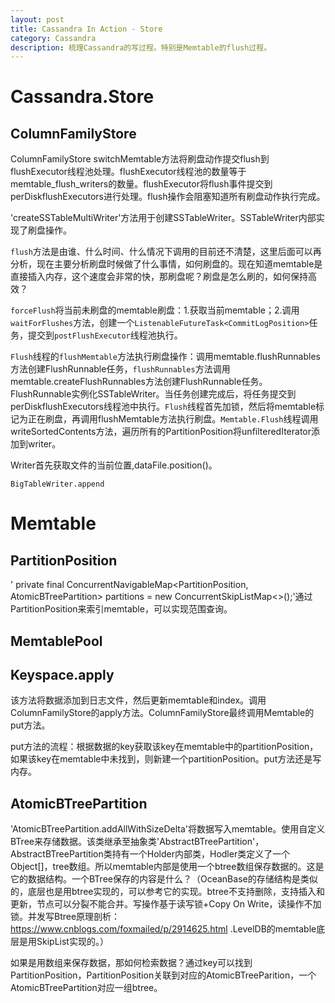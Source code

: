 ```yaml
---
layout: post
title: Cassandra In Action - Store
category: Cassandra
description: 梳理Cassandra的写过程。特别是Memtable的flush过程。
---
```


# Cassandra.Store

## ColumnFamilyStore
ColumnFamilyStore switchMemtable方法将刷盘动作提交flush到flushExecutor线程池处理。flushExecutor线程池的数量等于memtable_flush_writers的数量。flushExecutor将flush事件提交到perDiskflushExecutors进行处理。flush操作会阻塞知道所有刷盘动作执行完成。

'createSSTableMultiWriter'方法用于创建SSTableWriter。SSTableWriter内部实现了刷盘操作。

`flush`方法是由谁、什么时间、什么情况下调用的目前还不清楚，这里后面可以再分析，现在主要分析刷盘时候做了什么事情，如何刷盘的。现在知道memtable是直接插入内存，这个速度会非常的快，那刷盘呢？刷盘是怎么刷的，如何保持高效？

`forceFlush`将当前未刷盘的memtable刷盘：1.获取当前memtable；2.调用`waitForFlushes`方法，创建一个`ListenableFutureTask<CommitLogPosition>`任务，提交到`postFlushExecutor`线程池执行。

`Flush`线程的`flushMemtable`方法执行刷盘操作：调用memtable.flushRunnables方法创建FlushRunnable任务，`flushRunnables`方法调用memtable.createFlushRunnables方法创建FlushRunnable任务。FlushRunnable实例化SSTableWriter。当任务创建完成后，将任务提交到perDiskflushExecutors线程池中执行。`Flush`线程首先加锁，然后将memtable标记为正在刷盘，再调用flushMemtable方法执行刷盘。`Memtable.Flush`线程调用writeSortedContents方法，遍历所有的PartitionPosition将unfilteredIterator添加到writer。

Writer首先获取文件的当前位置,dataFile.position()。

`BigTableWriter.append`


# Memtable

## PartitionPosition
' private final ConcurrentNavigableMap<PartitionPosition, AtomicBTreePartition> partitions = new ConcurrentSkipListMap<>();'通过PartitionPosition来索引memtable，可以实现范围查询。

## MemtablePool

## Keyspace.apply
该方法将数据添加到日志文件，然后更新memtable和index。调用ColumnFamilyStore的apply方法。ColumnFamilyStore最终调用Memtable的put方法。

put方法的流程：根据数据的key获取该key在memtable中的partitionPosition，如果该key在memtable中未找到，则新建一个partitionPosition。put方法还是写内存。

## AtomicBTreePartition
'AtomicBTreePartition.addAllWithSizeDelta'将数据写入memtable。使用自定义BTree来存储数据。该类继承至抽象类'AbstractBTreePartition'，AbstractBTreePartition类持有一个Holder内部类，Hodler类定义了一个Object[]，tree数组。所以memtable内部是使用一个btree数组保存数据的。这是它的数据结构。一个BTree保存的内容是什么？（OceanBase的存储结构是类似的，底层也是用btree实现的，可以参考它的实现。btree不支持删除，支持插入和更新，节点可以分裂不能合并。写操作基于读写锁+Copy On Write，读操作不加锁。并发写Btree原理剖析：https://www.cnblogs.com/foxmailed/p/2914625.html .LevelDB的memtable底层是用SkipList实现的。）

如果是用数组来保存数据，那如何检索数据？通过key可以找到PartitionPosition，PartitionPosition关联到对应的AtomicBTreeParition，一个AtomicBTreePartition对应一组btree。

